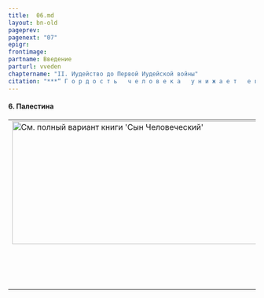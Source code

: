 ```yaml
---
title:  06.md 
layout: bn-old
pageprev: 
pagenext: "07"
epigr: 
frontimage: 
partname: Введение
parturl: vveden
chaptername: "II. Иудейство до Первой Иудейской войны"
citation: "***“ Г о р д о с т ь   ч е л о в е к а   у н и ж а е т   е г о,   а   с м и р е н н ы й   д у х о м   п р и о б р е т а е т   ч е с т ь ”*<br>   (Прит.29:23).**"
---
```


#### 6\. Палестина

<table>
<colgroup>
<col style="width: 100%" />
</colgroup>
<tbody>
<tr class="odd">
<td><a href="archiv_p.htm"><img src="img/poln_var.jpg" width="750" height="250" alt="См. полный вариант книги &#39;Сын Человеческий&#39;" /></a>
<p>       </p>
<p> </p></td>
</tr>
</tbody>
</table>


